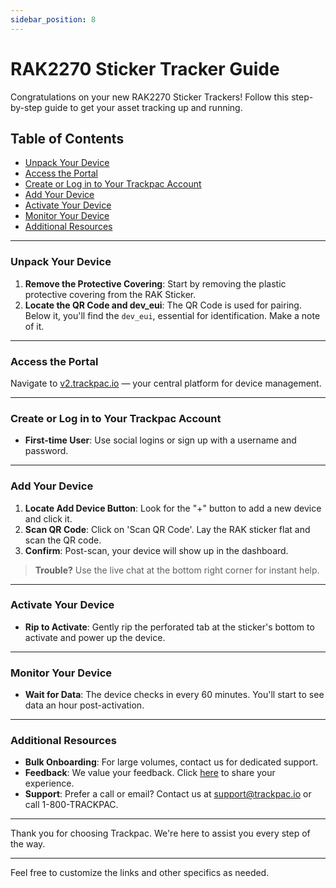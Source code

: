 ```yaml
---
sidebar_position: 8
---
```


# RAK2270 Sticker Tracker Guide

Congratulations on your new RAK2270 Sticker Trackers! Follow this step-by-step guide to get your asset tracking up and running.

## Table of Contents

- [Unpack Your Device](#unpack-your-device)
- [Access the Portal](#access-the-portal)
- [Create or Log in to Your Trackpac Account](#create-or-log-in-to-your-trackpac-account)
- [Add Your Device](#add-your-device)
- [Activate Your Device](#activate-your-device)
- [Monitor Your Device](#monitor-your-device)
- [Additional Resources](#additional-resources)

---

### Unpack Your Device

1. **Remove the Protective Covering**: Start by removing the plastic protective covering from the RAK Sticker.
2. **Locate the QR Code and dev_eui**: The QR Code is used for pairing. Below it, you'll find the `dev_eui`, essential for identification. Make a note of it.

---

### Access the Portal

Navigate to [v2.trackpac.io](https://v2.trackpac.io) — your central platform for device management.

---

### Create or Log in to Your Trackpac Account

- **First-time User**: Use social logins or sign up with a username and password.

---

### Add Your Device

1. **Locate Add Device Button**: Look for the "+" button to add a new device and click it.
2. **Scan QR Code**: Click on 'Scan QR Code'. Lay the RAK sticker flat and scan the QR code.
3. **Confirm**: Post-scan, your device will show up in the dashboard.

> **Trouble?** Use the live chat at the bottom right corner for instant help.

---

### Activate Your Device

- **Rip to Activate**: Gently rip the perforated tab at the sticker's bottom to activate and power up the device.

---

### Monitor Your Device

- **Wait for Data**: The device checks in every 60 minutes. You'll start to see data an hour post-activation.

---

### Additional Resources

- **Bulk Onboarding**: For large volumes, contact us for dedicated support.
- **Feedback**: We value your feedback. Click [here](https://trackpac.canny.io/feature-device-requests) to share your experience.
- **Support**: Prefer a call or email? Contact us at [support@trackpac.io](mailto:support@trackpac.io) or call 1-800-TRACKPAC.

---

Thank you for choosing Trackpac. We're here to assist you every step of the way.

---

Feel free to customize the links and other specifics as needed.
